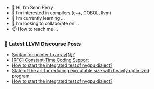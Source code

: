 - 👋 Hi, I’m Sean Perry
- 👀 I’m interested in compilers (c++, COBOL, llvm)
- 🌱 I’m currently learning ...
- 💞️ I’m looking to collaborate on ...
- 📫 How to reach me ...

<!---
s66perry/s66perry is a ✨ special ✨ repository because its `README.md` (this file) appears on your GitHub profile.
You can click the Preview link to take a look at your changes.
--->
### 📕 Latest LLVM Discourse Posts

<!-- DISCOURSE-LLVM:START -->
- [Syntax for pointer to array[N]?](https://discourse.llvm.org/t/syntax-for-pointer-to-array-n/87955#post_1)
- [[RFC] Constant-Time Coding Support](https://discourse.llvm.org/t/rfc-constant-time-coding-support/87781?page=2#post_27)
- [How to start the integrated test of nvgpu dialect?](https://discourse.llvm.org/t/how-to-start-the-integrated-test-of-nvgpu-dialect/87950#post_4)
- [State of the art for reducing executable size with heavily optimized program](https://discourse.llvm.org/t/state-of-the-art-for-reducing-executable-size-with-heavily-optimized-program/87952#post_1)
- [How to start the integrated test of nvgpu dialect?](https://discourse.llvm.org/t/how-to-start-the-integrated-test-of-nvgpu-dialect/87950#post_3)
<!-- DISCOURSE-LLVM:END -->
